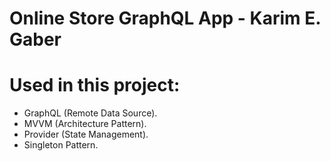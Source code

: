 # Online Store GraphQL App - Karim E. Gaber

# Used in this project:
- GraphQL (Remote Data Source).
- MVVM (Architecture Pattern).
- Provider (State Management).
- Singleton Pattern.
